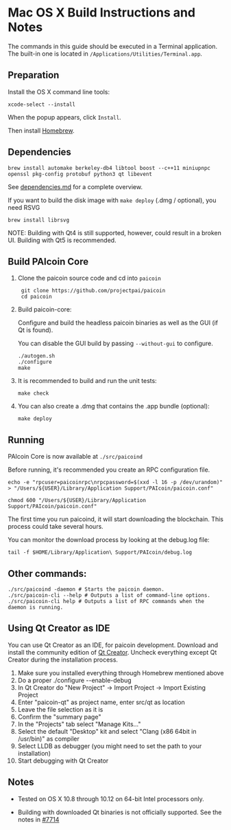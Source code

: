 Mac OS X Build Instructions and Notes
====================================
The commands in this guide should be executed in a Terminal application.
The built-in one is located in `/Applications/Utilities/Terminal.app`.

Preparation
-----------
Install the OS X command line tools:

`xcode-select --install`

When the popup appears, click `Install`.

Then install [Homebrew](https://brew.sh).

Dependencies
----------------------

    brew install automake berkeley-db4 libtool boost --c++11 miniupnpc openssl pkg-config protobuf python3 qt libevent

See [dependencies.md](dependencies.md) for a complete overview.

If you want to build the disk image with `make deploy` (.dmg / optional), you need RSVG

    brew install librsvg

NOTE: Building with Qt4 is still supported, however, could result in a broken UI. Building with Qt5 is recommended.

Build PAIcoin Core
------------------------

1. Clone the paicoin source code and cd into `paicoin`

        git clone https://github.com/projectpai/paicoin
        cd paicoin

2.  Build paicoin-core:

    Configure and build the headless paicoin binaries as well as the GUI (if Qt is found).

    You can disable the GUI build by passing `--without-gui` to configure.

        ./autogen.sh
        ./configure
        make

3.  It is recommended to build and run the unit tests:

        make check

4.  You can also create a .dmg that contains the .app bundle (optional):

        make deploy

Running
-------

PAIcoin Core is now available at `./src/paicoind`

Before running, it's recommended you create an RPC configuration file.

    echo -e "rpcuser=paicoinrpc\nrpcpassword=$(xxd -l 16 -p /dev/urandom)" > "/Users/${USER}/Library/Application Support/PAIcoin/paicoin.conf"

    chmod 600 "/Users/${USER}/Library/Application Support/PAIcoin/paicoin.conf"

The first time you run paicoind, it will start downloading the blockchain. This process could take several hours.

You can monitor the download process by looking at the debug.log file:

    tail -f $HOME/Library/Application\ Support/PAIcoin/debug.log

Other commands:
-------

    ./src/paicoind -daemon # Starts the paicoin daemon.
    ./src/paicoin-cli --help # Outputs a list of command-line options.
    ./src/paicoin-cli help # Outputs a list of RPC commands when the daemon is running.

Using Qt Creator as IDE
------------------------
You can use Qt Creator as an IDE, for paicoin development.
Download and install the community edition of [Qt Creator](https://www.qt.io/download/).
Uncheck everything except Qt Creator during the installation process.

1. Make sure you installed everything through Homebrew mentioned above
2. Do a proper ./configure --enable-debug
3. In Qt Creator do "New Project" -> Import Project -> Import Existing Project
4. Enter "paicoin-qt" as project name, enter src/qt as location
5. Leave the file selection as it is
6. Confirm the "summary page"
7. In the "Projects" tab select "Manage Kits..."
8. Select the default "Desktop" kit and select "Clang (x86 64bit in /usr/bin)" as compiler
9. Select LLDB as debugger (you might need to set the path to your installation)
10. Start debugging with Qt Creator

Notes
-----

* Tested on OS X 10.8 through 10.12 on 64-bit Intel processors only.

* Building with downloaded Qt binaries is not officially supported. See the notes in [#7714](https://github.com/bitcoin/bitcoin/issues/7714)
